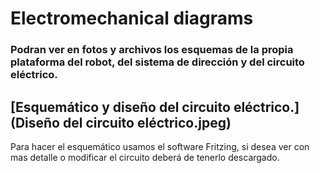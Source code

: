 # Electromechanical diagrams
### Podran ver en fotos y archivos los esquemas de la propia plataforma del robot, del sistema de dirección y del circuito eléctrico.


## [Esquemático y diseño del circuito eléctrico.](Diseño del circuito eléctrico.jpeg)
Para hacer el esquemático usamos el software Fritzing, si desea ver con mas detalle o modificar el circuito deberá de tenerlo descargado.

